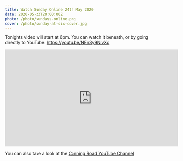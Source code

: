 ```yaml
---
title: Watch Sunday Online 24th May 2020
date: 2020-05-23T20:00:00Z
photo: /photo/sundays-online.png
cover: /photo/sunday-at-six-cover.jpg
---
```


Tonights video will start at 6pm. You can watch it beneath, or by going directly to YouTube: <https://youtu.be/NEn3y9NivXc>

<iframe width="560" height="315" src="https://www.youtube.com/embed/NEn3y9NivXc" frameborder="0" allow="accelerometer; autoplay; encrypted-media; gyroscope; picture-in-picture" allowfullscreen></iframe>

You can also take a look at the [Canning Road YouTube Channel](
https://www.youtube.com/channel/UCLlyMMvV26OndAy_ep7gv4A)
